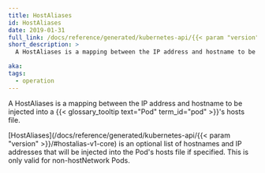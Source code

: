 ```yaml
---
title: HostAliases
id: HostAliases
date: 2019-01-31
full_link: /docs/reference/generated/kubernetes-api/{{< param "version" >}}/#hostalias-v1-core
short_description: >
  A HostAliases is a mapping between the IP address and hostname to be injected into a Pod's hosts file.

aka:
tags:
  - operation
---
```


A HostAliases is a mapping between the IP address and hostname to be injected into a {{< glossary_tooltip text="Pod" term_id="pod" >}}'s hosts file.

<!--more-->

[HostAliases](/docs/reference/generated/kubernetes-api/{{< param "version" >}}/#hostalias-v1-core) is an optional list of hostnames and IP addresses that will be injected into the Pod's hosts file if specified. This is only valid for non-hostNetwork Pods.

